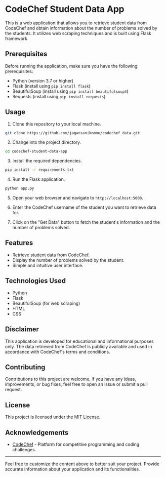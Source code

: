 # CodeChef Student Data App

This is a web application that allows you to retrieve student data from CodeChef and obtain information about the number of problems solved by the students. It utilizes web scraping techniques and is built using Flask framework.

## Prerequisites

Before running the application, make sure you have the following prerequisites:

- Python (version 3.7 or higher)
- Flask (install using `pip install flask`)
- BeautifulSoup (install using `pip install beautifulsoup4`)
- Requests (install using `pip install requests`)

## Usage

1. Clone this repository to your local machine.

```bash
git clone https://github.com/jagansanikommu/codechef_data.git
```

2. Change into the project directory.

```bash
cd codechef-student-data-app
```

3. Install the required dependencies.

```bash
pip install -r requirements.txt
```

4. Run the Flask application.

```bash
python app.py
```

5. Open your web browser and navigate to `http://localhost:5000`.

6. Enter the CodeChef username of the student you want to retrieve data for.

7. Click on the "Get Data" button to fetch the student's information and the number of problems solved.

## Features

- Retrieve student data from CodeChef.
- Display the number of problems solved by the student.
- Simple and intuitive user interface.

## Technologies Used

- Python
- Flask
- BeautifulSoup (for web scraping)
- HTML
- CSS

## Disclaimer

This application is developed for educational and informational purposes only. The data retrieved from CodeChef is publicly available and used in accordance with CodeChef's terms and conditions.

## Contributing

Contributions to this project are welcome. If you have any ideas, improvements, or bug fixes, feel free to open an issue or submit a pull request.

## License

This project is licensed under the [MIT License](LICENSE).

## Acknowledgements

- [CodeChef](https://www.codechef.com) - Platform for competitive programming and coding challenges.

---

Feel free to customize the content above to better suit your project. Provide accurate information about your application and its functionalities.

